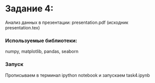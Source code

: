 # Задание 4:
Aнализ данных в презентации: presentation.pdf (исходник presentation.tex)

### Используемые библиотеки:
numpy, matplotlib, pandas, seaborn

### Запуск
Прописываем в терминал ipython notebook и запускаем task4.ipynb
